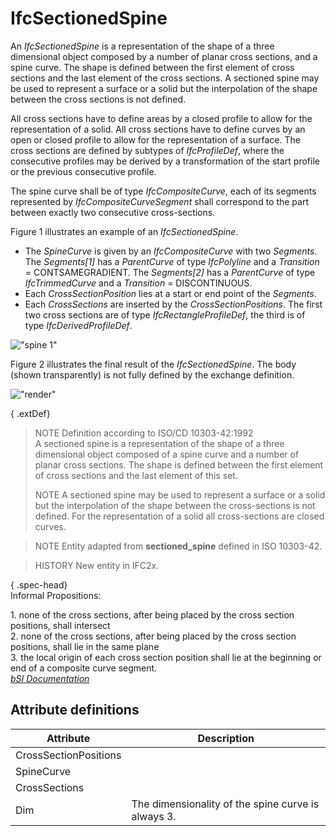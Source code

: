 IfcSectionedSpine
=================
An _IfcSectionedSpine_ is a representation of the shape of a three dimensional
object composed by a number of planar cross sections, and a spine curve. The
shape is defined between the first element of cross sections and the last
element of the cross sections. A sectioned spine may be used to represent a
surface or a solid but the interpolation of the shape between the cross
sections is not defined.  
  
All cross sections have to define areas by a closed profile to allow for the
representation of a solid. All cross sections have to define curves by an open
or closed profile to allow for the representation of a surface. The cross
sections are defined by subtypes of _IfcProfileDef_, where the consecutive
profiles may be derived by a transformation of the start profile or the
previous consecutive profile.  
  
The spine curve shall be of type _IfcCompositeCurve_, each of its segments
represented by _IfcCompositeCurveSegment_ shall correspond to the part between
exactly two consecutive cross-sections.  
  
Figure 1 illustrates an example of an _IfcSectionedSpine_.  
  
* The _SpineCurve_ is given by an _IfcCompositeCurve_ with two _Segments_. The _Segments[1]_ has a _ParentCurve_ of type _IfcPolyline_ and a _Transition_ = CONTSAMEGRADIENT. The _Segments[2]_ has a _ParentCurve_ of type _IfcTrimmedCurve_ and a _Transition_ = DISCONTINUOUS.  
* Each _CrossSectionPosition_ lies at a start or end point of the _Segments_.  
* Each _CrossSections_ are inserted by the _CrossSectionPositions_. The first two cross sections are of type _IfcRectangleProfileDef_, the third is of type _IfcDerivedProfileDef_.  
  
!["spine 1"](../figures/ifcsectionedspine-layout1.gif "Figure 1 -- Sectioned
spine geometry")  
  
Figure 2 illustrates the final result of the _IfcSectionedSpine_. The body
(shown transparently) is not fully defined by the exchange definition.  
  
!["render"](../figures/ifcsectionedspine.jpg "Figure 2 -- Sectioned spine
result")  
  
{ .extDef}  
> NOTE  Definition according to ISO/CD 10303-42:1992  
> A sectioned spine is a representation of the shape of a three dimensional
> object composed of a spine curve and a number of planar cross sections. The
> shape is defined between the first element of cross sections and the last
> element of this set.  
>  
> NOTE  A sectioned spine may be used to represent a surface or a solid but
> the interpolation of the shape between the cross-sections is not defined.
> For the representation of a solid all cross-sections are closed curves.  
  
> NOTE  Entity adapted from **sectioned_spine** defined in ISO 10303-42.  
  
> HISTORY  New entity in IFC2x.  
  
{ .spec-head}  
Informal Propositions:  
  
1\. none of the cross sections, after being placed by the cross section
positions, shall intersect  
2\. none of the cross sections, after being placed by the cross section
positions, shall lie in the same plane  
3\. the local origin of each cross section position shall lie at the beginning
or end of a composite curve segment.  
[ _bSI
Documentation_](https://standards.buildingsmart.org/IFC/DEV/IFC4_2/FINAL/HTML/schema/ifcgeometricmodelresource/lexical/ifcsectionedspine.htm)


Attribute definitions
---------------------
| Attribute             | Description                                        |
|-----------------------|----------------------------------------------------|
| CrossSectionPositions |                                                    |
| SpineCurve            |                                                    |
| CrossSections         |                                                    |
| Dim                   | The dimensionality of the spine curve is always 3. |

